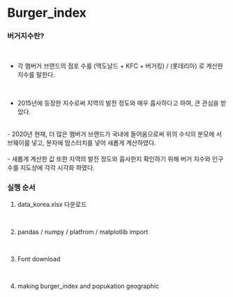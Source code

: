 # Burger_index

### 버거지수란?
<br>

- 각 햄버거 브랜드의 점포 수를 (맥도날드 + KFC + 버거킹) / (롯데리아) 로 계산한 지수를 말한다.<br>
<br>

- 2015년에 등장한 지수로써 지역의 발전 정도와 매우 흡사하다고 하여, 큰 관심을 받았다. <br>
<br>
- 2020년 현재, 더 많은 햄버거 브랜드가 국내에 들어옴으로써 위의 수식의 분모에 서브웨이를 넣고, 분자에 맘스터치를 넣어 새롭게 계산하였다.<br>
<br>
- 새롭게 계산한 값 또한 지역의 발전 정도와 흡사한지 확인하기 위해 버거 지수와 인구 수를 지도상에 각각 시각화 하였다. <br>

### 실행 순서

1. data_korea.xlsx 다운로드
<br>

2. pandas / numpy / platfrom / matplotlib import
<br>

3. Font download
<br>

4. making burger_index and popukation geographic 



```python

```
